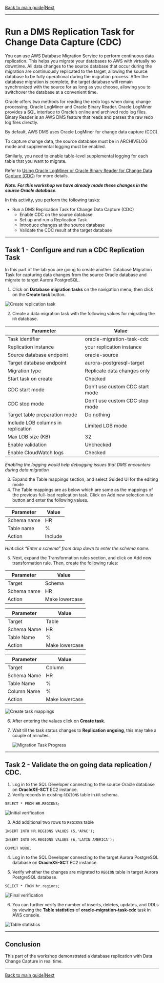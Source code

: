 [Back to main guide](../README.md)|[Next](optional-validation.md)

___

# Run a DMS Replication Task for Change Data Capture (CDC)

You can use AWS Database Migration Service to perform continuous data replication. This helps you migrate your databases to AWS with virtually no downtime. All data changes to the source database that occur during the migration are continuously replicated to the target, allowing the source database to be fully operational during the migration process. After the database migration is complete, the target database will remain synchronized with the source for as long as you choose, allowing you to switchover the database at a convenient time.

Oracle offers two methods for reading the redo logs when doing change processing, Oracle LogMiner and Oracle Binary Reader. Oracle LogMiner provides a SQL interface to Oracle’s online and archived redo log files. Binary Reader is an AWS DMS feature that reads and parses the raw redo log files directly.

By default, AWS DMS uses Oracle LogMiner for change data capture (CDC).

To capture change data, the source database must be in ARCHIVELOG mode and supplemental logging must be enabled.

Similarly, you need to enable table-level supplemental logging for each table that you want to migrate.

Refer to [Using Oracle LogMiner or Oracle Binary Reader for Change Data Capture (CDC)](https://docs.aws.amazon.com/dms/latest/userguide/CHAP_Source.Oracle.html#CHAP_Source.Oracle.CDC) for more details.  

_**Note: For this workshop we have already made these changes in the source Oracle database.**_

In this activity, you perform the following tasks:

- Run a DMS Replication Task for Change Data Capture (CDC)
    - Enable CDC on the source database
    - Set up and run a Replication Task
    - Introduce changes at the source database
    - Validate the CDC result at the target database
  
___

## Task 1 - Configure and run a CDC Replication Task
In this part of the lab you are going to create another Database Migration Task for capturing data changes from the source Oracle database and migrate to target Aurora PostgreSQL.

1. Click on **Database migration tasks** on the navigation menu, then click on the **Create task** button.

![Create replication task](images/create_task.png)


2. Create a data migration task with the following values for migrating the `HR` database.

Parameter | Value
--- | ---
Task identifier | oracle-migration-task-cdc
Replication instance | your replication instance
Source database endpoint | oracle-source
Target database endpoint | aurora-postgresql-target
Migration type | Replicate data changes only
Start task on create | Checked
CDC start mode | Don’t use custom CDC start mode
CDC stop mode | Don’t use custom CDC stop mode
Target table preparation mode | Do nothing
Include LOB columns in replication | Limited LOB mode
Max LOB size (KB) | 32
Enable validation | Unchecked
Enable CloudWatch logs | Checked

*Enabling the logging would help debugging issues that DMS encounters during data migration*

3. Expand the Table mappings section, and select Guided UI for the editing mode
4. The Table mappings are as below which are same as the mappings of the previous full-load replication task. Click on Add new selection rule button and enter the following values.

Parameter | Value
----- | -----
Schema name | HR
Table name| %
Action | Include

_Hint:click “Enter a schema” from drop down to enter the schema name._

5. Next, expand the Transformation rules section, and click on Add new transformation rule. Then, create the following rules:

Parameter | Value
-------- | --------
Target | Schema
Schema name | HR
Action | Make lowercase

Parameter | Value
-------- | --------
Target | Table
Schema Name | HR
Table Name | %
Action | Make lowercase

Parameter | Value
-------- | --------
Target | Column
Schema Name | HR
Table Name | %
Column Name | %
Action | Make lowercase

![Create task mappings](images/create_task_mappings_cdc.png)

6. After entering the values click on **Create task**.

7. Wait till the task status changes to **Replication ongoing**, this may take a couple of minutes.
    
    ![Migration Task Progress](images/migration_complete_cdc.png)

___

## Task 2 - Validate the on going data replication / CDC. 

1. Log in to the SQL Developer connecting to the source Oracle database on **OracleXE-SCT** EC2 instance. 
2. Verify records in existing `REGIONS` table in `HR` schema.

````
SELECT * FROM HR.REGIONS;
````

![Initial verification](images/initial_verification.png)

3. Add additional two rows to `REGIONS` table

````
INSERT INTO HR.REGIONS VALUES (5,'APAC');

INSERT INTO HR.REGIONS VALUES (6,'LATIN AMERICA');

COMMIT WORK;

````

4. Log in to the SQL Developer connecting to the target Aurora PostgreSQL database on **OracleXE-SCT** EC2 instance.

5. Verify whether the changes are migrated to `REGION` table in target Aurora PostgreSQL database.

````
SELECT * FROM hr.regions;
````

![Final verification](images/final_verification.png)

6. You can further verify the number of inserts, deletes, updates, and DDLs by viewing the **Table statistics** of **oracle-migration-task-cdc** task in AWS console.

![Table statistics](images/table_statistics_cdc.png)

___ 

## Conclusion
This part of the workshop demonstrated a database replication with Data Change Capture in real time.
___

[Back to main guide](../README.md)|[Next](optional-validation.md)